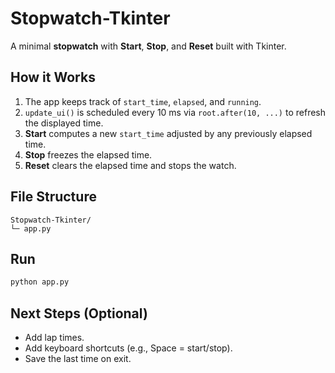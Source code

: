 # Stopwatch-Tkinter

A minimal **stopwatch** with **Start**, **Stop**, and **Reset** built with Tkinter.

## How it Works
1. The app keeps track of `start_time`, `elapsed`, and `running`.
2. `update_ui()` is scheduled every 10 ms via `root.after(10, ...)` to refresh the displayed time.
3. **Start** computes a new `start_time` adjusted by any previously elapsed time.
4. **Stop** freezes the elapsed time.
5. **Reset** clears the elapsed time and stops the watch.

## File Structure
```
Stopwatch-Tkinter/
└─ app.py
```

## Run
```bash
python app.py
```

## Next Steps (Optional)
- Add lap times.
- Add keyboard shortcuts (e.g., Space = start/stop).
- Save the last time on exit.
